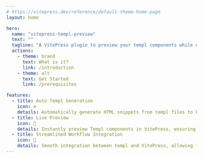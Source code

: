 ```yaml
---
# https://vitepress.dev/reference/default-theme-home-page
layout: home

hero:
  name: "vitepress-templ-preview"
  text: ""
  tagline: "A VitePress plugin to preview your templ components while documenting them."
  actions:
    - theme: brand
      text: What is it?
      link: /introduction
    - theme: alt
      text: Get Started
      link: /prerequisites

features:
  - title: Auto Templ Generation
    icon: ⚙️
    details: Automatically generate HTML snippets from templ files to keep your Go code and documentation in sync without manual steps.
  - title: Live Preview
    icon: 👀
    details: Instantly preview Templ components in VitePress, ensuring accurate and real-time documentation.
  - title: Streamlined Workflow Integration
    icon: 🔁
    details: Smooth integration between templ and VitePress, allowing for efficient content creation and component development.
---
```

